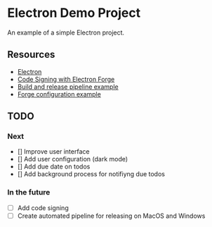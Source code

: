 # Electron Demo Project

An example of a simple Electron project.

## Resources

- [Electron](https://www.electronjs.org/docs/latest/)
- [Code Signing with Electron Forge](https://www.electronforge.io/guides/code-signing)
- [Build and release pipeline example](https://github.com/electron/fiddle/blob/main/.circleci/config.yml)
- [Forge configuration example](https://github.com/electron/fiddle/blob/main/forge.config.ts)

## TODO

### Next

- [] Improve user interface
- [] Add user configuration (dark mode)
- [] Add due date on todos
- [] Add background process for notifiyng due todos

### In the future

- [ ] Add code signing
- [ ] Create automated pipeline for releasing on MacOS and Windows
